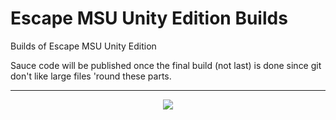 # Escape MSU Unity Edition Builds
Builds of Escape MSU Unity Edition

Sauce code will be published once the final build (not last) is done since git don't like large files 'round these parts.

----

<p align="center"><img src="https://github.com/operationcomed/escapemsu-unity-builds/assets/69134282/5a9a7a06-aef3-4e29-acd3-ac1c36ded39e"></p>
